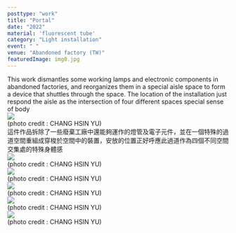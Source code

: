 ```yaml
---
posttype: "work"
title: "Portal"
date: "2022"
material: 'fluorescent tube'
category: "Light installation"
event: " "
venue: "Abandoned factory (TW)"
featuredImage: img0.jpg
---
```

  <div class="box">
      <div class="dscrptn">
        This work dismantles some working lamps and electronic components in abandoned factories, and reorganizes them in a special aisle space to form a device that shuttles through the space. The location of the installation just respond the aisle as the intersection of four different spaces special sense of body<br>
      </div>
  </div>


  <div class="box">
      <img class="subimg" src="./img1.jpg">
      <div class="photocredit">(photo credit : CHANG HSIN YU)</div>
  </div>


  <div class="box">
      <div class="dscrptn">
      這件作品拆除了一些廢棄工廠中還能夠運作的燈管及電子元件，並在一個特殊的過道空間重組成穿梭於空間中的裝置，安放的位置正好呼應此過道作為四個不同空間交集處的特殊身體感<br>
      </div>
  </div>


  <div class="box">
      <img class="subimg" src="./img2.jpg">
      <div class="photocredit">(photo credit : CHANG HSIN YU)</div>
  </div>

  <div class="box">
      <img class="subimg" src="./img3.jpg">
      <div class="photocredit">(photo credit : CHANG HSIN YU)</div>
  </div>

  <div class="box">
      <img class="subimg" src="./img4.jpg">
      <div class="photocredit">(photo credit : CHANG HSIN YU)</div>
  </div>

  <div class="box">
      <img class="subimg" src="./img5.jpg">
      <div class="photocredit">(photo credit : CHANG HSIN YU)</div>
  </div>

  <div class="box">
      <img class="subimg" src="./img6.jpg">
      <div class="photocredit">(photo credit : CHANG HSIN YU)</div>
  </div>

  <div class="box"></div>

  <!-- <iframe title="vimeo-player" src="https://player.vimeo.com/video/729937826?h=0de5e9faeb" frameborder="0" allowfullscreen></iframe> -->
